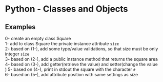 <h1>Python - Classes and Objects</h1>
<h2>Examples</h2>
0- create an empty class Square</br>
1- add to class Square the private instance attribute <code>size</code></br>
2- based on (1-), add some type/value validations, so that size must be only integer <code>size</code></br>
3- based on (2-), add a public instance method that returns the square area</br>
4- based on (3-), add getter(retrieve the value) and setter(change the value</br>)
5- based on (4-), print in stdout the square with the character <code>#</code></br>
6- based on (5-), add attribute position with same settings as size</br>
